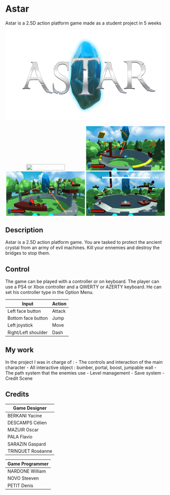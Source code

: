 # Astar
Astar is a 2.5D action platform game made as a student project in 5 weeks

<div align="center"><img src="Screenshots/logo_astar_V1.png" /></div>
<div align="center">
    <p></p>
    <img src="Screenshots/Menu.png" width=49% height=49% /> 
    <img src="Screenshots/Level.png" width=49% height=49% /> 
    <img src="Screenshots/GameEnemies.png" width=49% height=49% /> 
    <img src="Screenshots/Level3.png" width=49% height=49% />
</div>

## Description
Astar is a 2.5D action platform game.
You are tasked to protect the ancient crystal from an army of evil machines.
Kill your ennemies and destroy the bridges to stop them.

## Control
The game can be played with a controller or on keyboard.
The player can use a PS4 or Xbox controller and a QWERTY or AZERTY keyboard.
He can set his controller type in the Option Menu.

| Input                 | Action                |
|-----------------------|-----------------------|
| Left face button      | Attack                |
| Bottom face button    | Jump                  |
| Left joystick         | Move                  |
| Right/Left shoulder   | Dash                  |

## My work
In the project I was in charge of : 
    - The controls and interaction of the main character
    - All interactive object : bumber, portal, boost, jumpable wall
    - The path system that the enemies use
    - Level management
    - Save system
    - Credit Scene

## Credits
| Game Designer
|---------------------------|
| BERKANI Yacine            |
| DESCAMPS Célien           |
| MAZUIR Oscar              |
| PALA Flavio               |
| SARAZIN Gaspard           |
| TRINQUET Roséanne         |


| Game Programmer
|---------------------------|
| NARDONE William           |
| NOVO Steeven              |
| PETIT Denis               |
